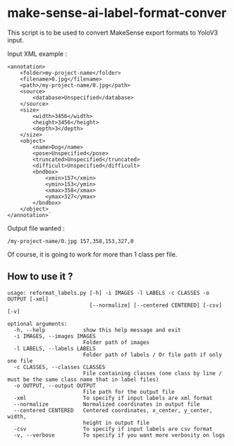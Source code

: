 # make-sense-ai-label-format-conver

This script is to be used to convert MakeSense export formats to YoloV3 input.

Input XML example :

    <annotation>
		<folder>my-project-name</folder>
		<filename>0.jpg</filename>
		<path>/my-project-name/0.jpg</path>
		<source>
			<database>Unspecified</database>
		</source>
		<size>
			<width>3456</width>
			<height>3456</height>
			<depth>3</depth>
		</size>
		<object>
			<name>Dog</name>
			<pose>Unspecified</pose>
			<truncated>Unspecified</truncated>
			<difficult>Unspecified</difficult>
			<bndbox>
				<xmin>157</xmin>
				<ymin>153</ymin>
				<xmax>358</xmax>
				<ymax>327</ymax>
			</bndbox>
		</object>
    </annotation>`

Output file wanted :

    /my-project-name/0.jpg 157,358,153,327,0

Of course, it is going to work for more than 1 class per file.

## How to use it ?

    usage: reformat_labels.py [-h] -i IMAGES -l LABELS -c CLASSES -o OUTPUT [-xml]
                              [--normalize] [--centered CENTERED] [-csv] [-v]
    
    optional arguments:
      -h, --help            show this help message and exit
      -i IMAGES, --images IMAGES
                            Folder path of images
      -l LABELS, --labels LABELS
                            Folder path of labels / Or file path if only one file
      -c CLASSES, --classes CLASSES
                            File containing classes (one class by line / must be the same class name that in label files)
      -o OUTPUT, --output OUTPUT
                            File path for the output file
      -xml                  To specify if input labels are xml format
      --normalize           Normalized coordinates in output file
      --centered CENTERED   Centered coordinates, x_center, y_center, width,
                            height in output file
      -csv                  To specify if input labels are csv format
      -v, --verbose         To specify if you want more verbosity on logs

